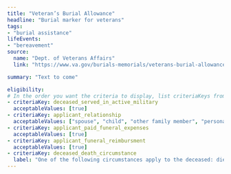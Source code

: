```yaml
---
title: "Veteran’s Burial Allowance"
headline: "Burial marker for veterans"
tags: 
- "burial assistance"
lifeEvents: 
- "bereavement"
source:
  name: "Dept. of Veterans Affairs"
  link: "https://www.va.gov/burials-memorials/veterans-burial-allowance/"

summary: "Text to come"

eligibility:
# In the order you want the criteria to display, list criteriaKeys from the csv here, each followed by a comma-separated list of which values indicate eligibility for that criteria. Wrap individual values in quotes if they have inner commas.
- criteriaKey: deceased_served_in_active_military
  acceptableValues: [true]
- criteriaKey: applicant_relationship
  acceptableValues: ["spouse", "child", "other family member", "personal or official representative"]
- criteriaKey: applicant_paid_funeral_expenses
  acceptableValues: [true]
- criteriaKey: applicant_funeral_reimbursment
  acceptableValues: [true]
- criteriaKey: deceased_death_circumstance
  label: "One of the following circumstances apply to the deceased: died as a result of a service-connected disability; died while receiving or traveling to receive VA care; or died while eligible, pending to receive, or receiving VA compensation or pension."
---
```


